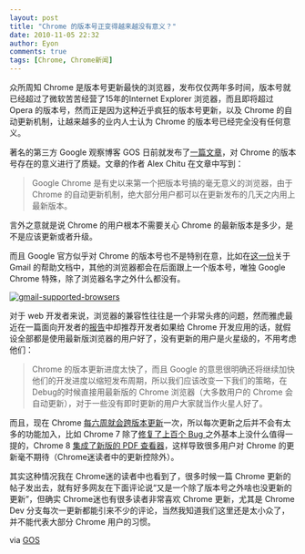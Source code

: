 ```yaml
---
layout: post
title: "Chrome 的版本号正变得越来越没有意义？"
date: 2010-11-05 22:32
author: Eyon
comments: true
tags: [Chrome, Chrome新闻]
---
```

众所周知 Chrome 是版本号更新最快的浏览器，发布仅仅两年多时间，版本号就已经超过了微软苦苦经营了15年的Internet Explorer 浏览器，而且即将超过 Opera 的版本号，然而正是因为这种近乎疯狂的版本号更新，以及 Chrome 的自动更新机制，让越来越多的业内人士认为 Chrome 的版本号已经完全没有任何意义。

著名的第三方 Google 观察博客 GOS 日前就发布了[一篇文章](http://googlesystem.blogspot.com/2010/11/google-chromes-version-number-is.html)，对 Chrome 的版本号存在的意义进行了质疑。文章的作者 Alex Chitu 在文章中写到：



>Google Chrome 是有史以来第一个把版本号搞的毫无意义的浏览器，由于 Chrome 的自动更新机制，绝大部分用户都可以在更新发布的几天之内用上最新版本。



言外之意就是说 Chrome 的用户根本不需要关心 Chrome 的最新版本是多少，是不是应该更新或者升级。

而且 Google 官方似乎对 Chrome 的版本号也不是特别在意，比如在[这一份](http://mail.google.com/support/bin/answer.py?hl=en&answer=6557)关于 Gmail 的帮助文档中，其他的浏览器都会在后面跟上一个版本号，唯独 Google Chrome 特殊，除了浏览器名字之外什么都没有。

<a href="http://img.chromi.org/2010/11/gmail-supported-browsers.png">![](http://img.chromi.org/2010/11/gmail-supported-browsers.png "gmail-supported-browsers")</a>

对于 web 开发者来说，浏览器的兼容性往往是一个非常头疼的问题，然而雅虎最近在一篇面向开发者的[报告](http://www.yuiblog.com/blog/2010/11/03/gbs-update-2010q4/)中却推荐开发者如果给 Chrome 开发应用的话，就假设全部都是使用最新版浏览器的用户好了，没有更新的用户是火星级的，不用考虑他们：



>Chrome 的版本更新进度太快了，而且 Google 的意思很明确还将继续加快他们的开发进度以缩短发布周期，所以我们应该改变一下我们的策略，在Debug的时候直接用最新版的 Chrome 浏览器（大多数用户的 Chrome 会自动更新），对于一些没有即时更新的用户大家就当作火星人好了。



而且，现在 Chrome [每六周就会跨版本更新](http://www.chromi.org/archives/6144)一次，所以每次更新之后并不会有太多的功能加入，比如 Chrome 7 除了[修复了上百个 Bug ](http://www.chromi.org/archives/8259)之外基本上没什么值得一提的，Chrome 8 [集成了新版的 PDF 查看器](http://www.chromi.org/archives/8384)，这样导致很多用户对 Chrome 的更新毫不期待（Chrome迷读者中的更新控除外）。

其实这种情况我在 Chrome迷的读者中也看到了，很多时候一篇 Chrome 更新的帖子发出去，就有好多网友在下面评论说“又是一个除了版本号之外啥也没更新的更新”，但确实 Chrome迷也有很多读者非常喜欢 Chrome 更新，尤其是 Chrome Dev 分支每次一更新都能引来不少的评论，当然我知道我们这里还是太小众了，并不能代表大部分 Chrome 用户的习惯。

via [GOS](http://googlesystem.blogspot.com/2010/11/google-chromes-version-number-is.html)

